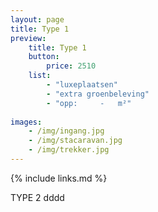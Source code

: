 ```yaml
---
layout: page
title: Type 1
preview: 
    title: Type 1
    button:
        price: 2510
    list:
        - "luxeplaatsen"
        - "extra groenbeleving"
        - "opp:     -   m²"
        
images:
    - /img/ingang.jpg
    - /img/stacaravan.jpg
    - /img/trekker.jpg
---
```


{% include links.md %}

TYPE 2
dddd
